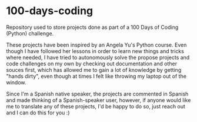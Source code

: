 # 100-days-coding

Repository used to store projects done as part of a 100 Days of Coding (Python) challenge.

These projects have been inspired by an Angela Yu's Python course. Even though I have followed her lessons in order to learn new things and tricks where needed, I have tried to autonomously solve the propose projects and code challenges on my own by checking out documentation and other souces first, which has allowed me to gain a lot of knowledge by getting "hands dirty", even though at times I felt like throwing my laptop out of the window.

Since I'm a Spanish native speaker, the projects are commented in Spanish and made thinking of a Spanish-speaker user, however, if anyone would like me to translate any of these projects, I'd be happy to do so, just reach out and I can do this for you :)
